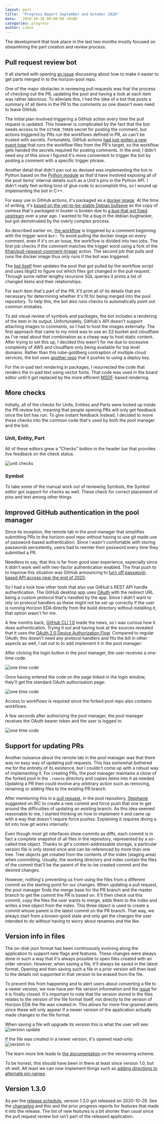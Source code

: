 ```yaml
---
layout: post
title:  "Progress Report September and October 2020"
date:   2020-10-30 00:00:00 +0100
categories: progress
author: Lukas
---
```


The development that took place in the last two months mostly focused 
on streamlining the part creation and review process.

## Pull request review bot

It all started with opening [an 
issue](https://github.com/horizon-eda/horizon-pool/issues/169) 
discussing about how to make it easier to get parts merged in to the 
horizon-pool repo.

One of the major obstacles in reviewing pull requests was that the 
process of checking out the PR, updating the pool and having a look at 
each item was rather laborious. To alleviate this, I had the idea of a 
bot that posts a summary of all items in the PR to the comments so one 
doesn't even need to leave GitHub.

The initial plan involved triggering a GitHub action every time the 
pull request is updated. This however is complicated by the fact that 
the bot needs access to the `GITHUB_TOKEN` secret for posting the comment,
but actions triggered by PRs run the workflows defined in PR, so can't 
be trusted with secrets. Fortunately, GitHub actions [had just gotten a 
new event 
type](https://github.blog/2020-08-03-github-actions-improvements-for-fork-and-pull-request-workflows/)
that runs the workflow files from the PR's target, so the workflow gets 
handed the secrets required for posting comments. In the end, I didn't 
need any of this since I figured it's more convenient to trigger the 
bot by posting a comment with a specific trigger phrase.

Another detail that didn't pan out as devised was implementing the bot 
in Python based on the [Python 
module](https://horizon-eda.readthedocs.io/en/latest/python.html) as 
that'd have involved exposing all of the pool items' internal details 
such as a Unit's pins in the Python API. I didn't really feel writing 
tons of glue code to accomplish this, so I wound up implementing the 
bot in C++.

For easy use in GitHub actions, it's packaged as a [docker 
image](https://hub.docker.com/repository/docker/horizoneda/horizon-pr-review).
At the time of writing, it's [based on the yet-to-be-stable Debian 
bullseye](https://github.com/horizon-eda/horizon/blob/master/Dockerfile-pr-review)
as the copy of osmesa that's packaged in buster is broken due to [a bug 
that got fixed 
upstream](https://bugs.freedesktop.org/show_bug.cgi?id=109659#c4) over 
a year ago. I wanted to file a bug in the debian bugtracker, but got 
demotivated by the overly complex process.


As described earlier on, [the 
workflow](https://github.com/horizon-eda/horizon-pool/blob/master/.github/workflows/review.yml)
is triggered by a comment beginning with the trigger word `Bot!`. To 
avoid pulling the docker image on every comment, even if it's on an 
issue, the workflow is divided into two jobs. The first job checks if 
the comment matches the trigger word using a fork of the 
[Khan/pull-request-comment-trigger](https://github.com/Khan/pull-request-comment-trigger) action.
The second job that pulls and runs the docker image thus only runs if 
the bot was triggered.

The [bot 
itself](https://github.com/horizon-eda/horizon/blob/master/src/pr-review/pr-review.cpp)
then updates the pool that got pulled by the workflow script and uses 
libgit2 to figure out which files got changed in the pull request. 
Through some rather lengthy recursive SQL queries it prints a list of 
changed items and their relationships.

For each item that's part of the PR, it'll print all of its details 
that are necessary for determining whether it's fit for being merged 
into the pool repository. To help this, the bot also runs checks to 
automatically point out common mistakes.

To aid visual review of symbols and packages, the bot includes a rendering of the item in 
its output. Unfortunately, GitHub's API doesn't support attaching 
images to comments, so I had to host the images externally. The first 
approach that came to my mind was to use an S3 bucket and cloudflare 
as I've read about that combination as a cheap way to host static 
content. After trying to set this up, I decided this wasn't for me due 
to excessive complexity of AWS and cloudflare only being available for 
top level domains. Rather than this rube-goldberg contraption of 
multiple cloud services, the bot uses [another 
repo](https://github.com/horizon-eda/poolbot-media/) that it pushes to 
using a deploy key.

For the in-pad text rendering in packages, I resurrected the code that 
renders the in-pad text using vector fonts. That code was used in the 
board editor until it got replaced by the more efficient 
[MSDF](https://github.com/decimad/msdf-atlasgen)-based rendering.


## More checks

Initially, all of the checks for Units, Entities and Parts were locked 
up inside the PR review bot, meaning that people opening PRs will only 
get feedback once the bot has run. To give instant feedback instead, I 
decided to move these checks into the common code that's used by both 
the pool manager and the bot.

### Unit, Entity, Part

All of these editors grew a "Checks" button in the header bar that 
provides live feedback on the check status.

![unit checks](/assets/unit-check.png)


### Symbol

To take some of the manual work out of reviewing Symbols, the Symbol 
editor got support for checks as well. These check for correct placement 
of pins and text among other things.


## Improved GitHub authentication in the pool manager

Since its inception, the remote tab in the pool manager that simplifies 
submitting PRs to the horizon-pool repo without having to use git made 
use of password-based authentication. Since I wasn't comfortable with storing 
passwords persistently, users had to reenter their password 
every time they submitted a PR.

Needless to say, that this is far from good user experience, especially 
since it didn't work well with two-factor authentication 
enabled. The final push to to improve this situation was GitHub announcing to [turn off
password-based API access near the end of 
2020](https://developer.github.com/changes/2020-02-14-deprecating-password-auth/).

So I had a look how other tools that also use GitHub's REST API handle 
authentication. The GitHub desktop app uses 
[OAuth](https://docs.github.com/en/free-pro-team@latest/developers/apps/authorizing-oauth-apps#redirect-urls)
with the redirect URL being a custom protocol that's handled by the 
app. Since I didn't want to rely on protocol handlers as these might 
not be set up correctly if the user is running Horizon EDA directly 
from the build directory without installing it, that option wasn't for 
me.

A few months back, [GitHub CLI 
1.0](https://github.blog/2020-09-17-github-cli-1-0-is-now-available/) 
made the news, so I was curious how it does authentication. Trying it 
out and having look at the sources revealed that it uses the 
[OAuth 2.0 Device Authorization 
Flow](https://github.blog/changelog/2020-07-27-oauth-2-0-device-authorization-flow/).
Compared to regular OAuth, this doesn't need any protocol handlers and fits the bill in 
other aspects as well, I set out to to add implement it in the pool 
manager:

After clicking the login button in the pool manager, the user receives 
a one-time code.

![one time code](/assets/gh-dev-code.png)

Once having entered the code on the page linked in the login window, 
they'll get the standard OAuth authorisation page:

![one time code](/assets/gh-dev-auth.png)

Access to workflows is required since the forked pool repo also 
contains workflows.

A few seconds after authorizing the pool manager, the pool manager 
receives the OAuth bearer token and the user is logged in:

![one time code](/assets/gh-dev-success.png)

## Support for updating PRs

Another nuisance about the remote tab in the pool manager was that 
there was no easy way of updating pull requests. This has somewhat 
bothered me for the entirety of its existence, but I couldn't come up 
with a robust way of implementing it. For creating PRs, the pool 
manager maintains a clone of the forked pool in the `.remote` directory 
and copies items into it as needed. Updating a PR then could involve 
any arbitrary action such as removing, renaming or adding files to the 
existing PR branch.

After mentioning this in a [pull 
request](https://github.com/horizon-eda/horizon-pool/pull/156#issuecomment-695357053),
in the pool repository, [Stephanie](https://github.com/RX14) suggested 
on IRC to create a new commit and force push that one to get around the 
difficulties of updating an existing branch. As this idea seemed 
reasonable to me, I started thinking on how to implement it and came up 
with a way that doesn't require force pushes. Explaining it requires 
diving a bit into how git works internally:

Even though most git interfaces show commits as diffs, each commit is 
in fact a complete snapshot of all files in the repository, represented 
by a so-called tree object. Thanks to git's content-addressable storage, a particular version file is only 
stored once and can be referenced by more than one tree. Tree objects 
get created from the contents of the index (staging area) when 
committing. Usually, the working directory and index contain the files 
of the commit that'll be the parent of the to-be created commit and the desired changes.

However, nothing's preventing us from using the files from a different 
commit as the starting point for our changes. When updating a pull 
request, the pool manager finds the merge base for the PR 
branch and the master branch to get the commit the PR is based on. 
It'll then check out this commit, copy the files the user wants to 
merge, adds them to the index and writes a tree object from the index. 
This three object is used to create a commit whose parent is the latest 
commit on the PR branch. That way, we always start from a known-good 
state and only get the changes the user intended to do without having 
to worry about renames and the like.

## Version info in files

The on-disk json format has been continuously evolving along the 
application to support new flags and features. These changes were 
always done in such a way that it's always possible to open files 
created with an older version. However, when saving a file, it'll 
always be saved in the latest format. Opening and then saving such a 
file in a prior version will then lead to the details not supported in 
that version to be erased from the file.

To prevent this from happening and to alert users about converting a 
file to a newer version, we now have per-file version information and 
the [issue](https://github.com/horizon-eda/horizon/issues/280) for it
is finally closed. It's important to note that the version stored in 
the files relates to the version of the file format itself, not directly to 
the version of Horizon EDA the file was created in. This allows for 
more fine-grained alerts since these will only appear if a newer 
version of the application actually made changes to the file format.

When saving a file will upgrade its version this is what the user will 
see:
![version update](/assets/version-update.png)

If the file was created in a newer version, it's opened read-only:
![version ro](/assets/version-ro.png)

The learn more link leads to [the 
documentation](https://docs.horizon-eda.org/en/latest/version.html) on 
the versioning scheme.

To be honest, this should have been in there at least since version 
1.0, but oh well. Alt least we can now implement things such as [adding 
directions to alternate pin 
names](https://github.com/horizon-eda/horizon/issues/521).


## Version 1.3.0

As per the [release schedule](https://blog.horizon-eda.org/misc/2020/03/26/release-schedule.html),
version 1.3.0 got released on 2020-10-29. See the 
[changelog](https://github.com/horizon-eda/horizon/blob/v1.3.0/CHANGELOG.md)
and this and the prior progress reports for features that made it into the 
release. The list of new features is a bit shorter than usual since the 
pull request review bot isn't part of the released application.
